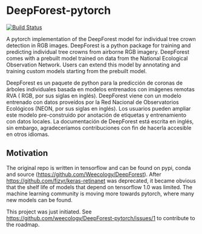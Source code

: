 # DeepForest-pytorch

[![Build Status](https://travis-ci.org/weecology/DeepForest-pytorch.svg?branch=master)](https://travis-ci.org/weecology/DeepForest-pytorch)

A pytorch implementation of the DeepForest model for individual tree crown detection in RGB images. DeepForest is a python package for training and predicting individual tree crowns from airborne RGB imagery. DeepForest comes with a prebuilt model trained on data from the National Ecological Observation Network. Users can extend this model by annotating and training custom models starting from the prebuilt model.

DeepForest es un paquete de python para la predicción de coronas de árboles individuales basada en modelos entrenados con imágenes remotas RVA ( RGB, por sus siglas en inglés). DeepForest viene con un modelo entrenado con datos proveídos por la Red Nacional de Observatorios Ecológicos (NEON, por sus siglas en inglés). Los usuarios pueden ampliar este modelo pre-construido por anotación de etiquetas y entrenamiento con datos locales. La documentación de DeepForest está escrita en inglés, sin embargo, agradeceríamos contribuciones con fin de hacerla accesible en otros idiomas.


## Motivation

The original repo is written in tensorflow and can be found on pypi, conda and source (https://github.com/Weecology/DeepForest). After https://github.com/fizyr/keras-retinanet was deprecated, it became obvious that the shelf life of models that depend on tensorflow 1.0 was limited. The machine learning community is moving more towards pytorch, where many new models can be found. 

This project was just initiated. See https://github.com/weecology/DeepForest-pytorch/issues/1 to contribute to the roadmap.
